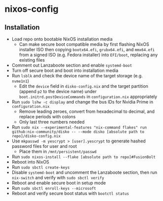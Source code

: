 # nixos-config

## Installation

- Load repo onto bootable NixOS installation media
  - Can make secure boot compatible media by first flashing NixOS installer ISO then copying `bootx64.efi`, `grubx64.efi`, and `mmx64.efi` from a signed ISO (e.g. Fedora installer) into `EFI/boot`, replacing any existing files
- Comment out Lanzaboote section and enable `systemd-boot`
- Turn off secure boot and boot into installation media
- Run `lsblk` and check the device name of the target storage (e.g. `nvme1n1`)
  - Edit the `device` field in `disko-config.nix` and the target partition (append `p2` to the device name) under `boot.initrd.postDeviceCommands` in `configuration.nix` appropriately
- Run `sudo lshw -c display` and change the bus IDs for Nvidia Prime in `configuration.nix`
  - Remove leading zeroes, convert from hexadecimal to decimal, and replace periods with colons
  - Only last three numbers needed
- Run `sudo nix --experimental-features "nix-command flakes" run github:nix-community/disko -- --mode disko [absolute path to repo]/disko-config.nix`
- Use `mkpasswd -m yescrypt > [user].yescrypt` to generate hashed password files for user and root
  - Place them in `/mnt/persistent/passwd`
- Run `sudo nixos-install --flake [absolute path to repo]#FusionBolt`
- Reboot into NixOS
- Run `sudo sbctl create-keys`
- Disable `systemd-boot` and uncomment the Lanzaboote section, then run `nix-switch` and verify with `sudo sbctl verify`
- Reboot and enable secure boot in setup mode
- Run `sudo sbctl enroll-keys --microsoft`
- Reboot and verify secure boot status with `bootctl status`
